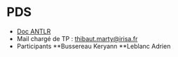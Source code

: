 # PDS

* [Doc ANTLR](https://github.com/antlr/antlr4/blob/master/doc/index.md)
* Mail chargé de TP : thibaut.marty@irisa.fr
* Participants
**Bussereau Keryann
**Leblanc Adrien
